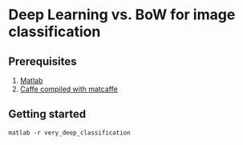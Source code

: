 # Deep Learning vs. BoW for image classification #

## Prerequisites ##

1. [Matlab](https://mathworks.com/products/matlab/)
2. [Caffe compiled with matcaffe](http://caffe.berkeleyvision.org/)

## Getting started ##

```
matlab -r very_deep_classification
```


